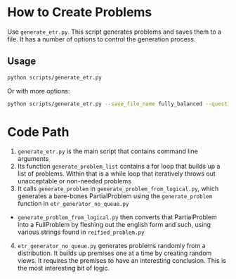 # How to Create Problems

Use `generate_etr.py`. This script generates problems and saves them to a file. It has a number of options to control the generation process.

## Usage

```bash
python scripts/generate_etr.py
```

Or with more options:

```bash
python scripts/generate_etr.py --save_file_name fully_balanced --question_type=all --generate_function=random_etr_problem -n 360 --balance_num_atoms --num_atoms_set 3 4 5 6 7 8 9 10 11 12 13 14 15 16 17 18 19 20 --balance
```

# Code Path

1. `generate_etr.py` is the main script that contains command line arguments
2. Its function `generate_problem_list` contains a for loop that builds up a list of problems. Within that is a while loop that iteratively throws out unacceptable or non-needed problems
3. It calls `generate_problem` in `generate_problem_from_logical.py`, which generates a bare-bones PartialProblem using the `generate_problem` function in `etr_generator_no_queue.py`
  * `generate_problem_from_logical.py` then converts that PartialProblem into a FullProblem by fleshing out the english form and such, using various strings found in `reified_problem.py`
4. `etr_generator_no_queue.py` generates problems randomly from a distribution. It builds up premises one at a time by creating random views. It requires the premises to have an interesting conclusion. This is the most interesting bit of logic.

